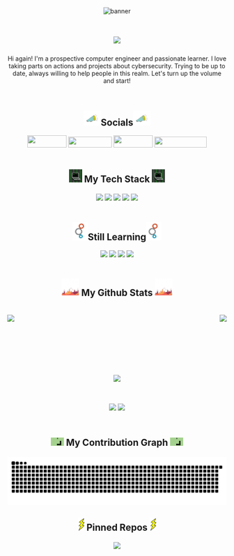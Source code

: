 <div align="center">

 <img align="center" alt="banner" src="banner.gif" width="1600" height="420">
 
 <h1> <img align="center" src="https://readme-typing-svg.demolab.com/?lines=Your+friendly+neighborhood+cyber+security+enthusiast.+Follow+me+for+more!&center=true&vCenter=true&duration=8500&size=40&color=4b8dda&width=2000&heigh=60"></h1>
 
 <p>Hi again! I'm a prospective computer engineer and passionate learner. I love taking parts on actions and projects about cybersecurity. Trying to be up to date, always willing to help people in this realm. Let's turn up the volume and start! </p>

<br>

<h2><img src="social.gif" width="40" height="35">Socials<img class="image" src="social.gif" width="40" height="35"></h2>

 <a href="https://github.com/EfeVaroll">
  <img width="90" height="28" src="https://img.shields.io/badge/GitHub-100000?style=for-the-badge&logo=github&logoColor=white"></a>   
 <a href="https://www.linkedin.com/in/efevarolbedelcigil/">
  <img width="100" height="25" src="https://img.shields.io/badge/LinkedIn-0077B5?style=for-the-badge&logo=linkedin&logoColor=white"></a> 
 <a href="https://dev.to/efevaroll">   
  <img width="90" height="28" src="https://img.shields.io/badge/dev.to-0A0A0A?style=for-the-badge&logo=dev.to&logoColor=white"></a>
 <a href="https://stackoverflow.com/users/13841571/efe-varol">   
  <img width="120" height="25" src="https://img.shields.io/badge/-Stackoverflow-FE7A16?style=for-the-badge&logo=stack-overflow&logoColor=white"></a> <br></br>

<h2><img  src="stack.gif" width="30" height="30">   My Tech Stack   <img src="stack.gif" width="30" height="30"></p></h2>

<img src="https://img.shields.io/badge/Windows-0078D6?style=for-the-badge&logo=windows&logoColor=white">
<img src="https://img.shields.io/badge/php-%23777BB4.svg?style=for-the-badge&logo=php&logoColor=white">
<img src="https://img.shields.io/badge/html5-%23E34F26.svg?style=for-the-badge&logo=html5&logoColor=white">
<img src="https://img.shields.io/badge/css3-%231572B6.svg?style=for-the-badge&logo=css3&logoColor=white">
<img src="https://img.shields.io/badge/apache-%23D42029.svg?style=for-the-badge&logo=apache&logoColor=white"> <br></br>

<h2><img src="gears.gif" width="35" height="42">Still Learning<img src="gears.gif" width="35" height="42"></h2>

<img src="https://img.shields.io/badge/python-3670A0?style=for-the-badge&logo=python&logoColor=ffdd54">
<img src="https://img.shields.io/badge/javascript-%23323330.svg?style=for-the-badge&logo=javascript&logoColor=%23F7DF1E">
<img src="https://img.shields.io/badge/Linux-FCC624?style=for-the-badge&logo=linux&logoColor=black">
<img src="https://img.shields.io/badge/mysql-%2300f.svg?style=for-the-badge&logo=mysql&logoColor=white"><br></br>

<h2> <p><img src="chart.gif" width="40" height="40">   My Github Stats   <img src="chart.gif" width="40" height="40"></p></h2><br>

<div class="stats">
<img class="stats" align="left" width="450" src="https://github-readme-stats.vercel.app/api?username=EfeVaroll&theme=github_dark&hide=contribs&show_icons=true">
<img class="stats" align="right" src="https://github-readme-stats.vercel.app/api/top-langs/?username=EfeVaroll&theme=github_dark&layout=compact&langs_count=8">
<br></br><br></br><br></br><br></br>
<img class="stats" align="center" src="https://streak-stats.demolab.com?user=EfeVaroll&theme=github-dark-blue&fire=00CE6B">
</div>

<br></br>
<img align="center" src="https://komarev.com/ghpvc/?username=EfeVaroll"> <img align="center" src="https://stackoverflow-badge.herokuapp.com/api/StackOverflowBadge/13841571">

<br>
<h2><p><img src="snake.gif" width="30" height="19">   My Contribution Graph   <img src="snake.gif" width="30" height="19"></p></h2>
<img align="center" src="https://github.com/EfeVaroll/EfeVaroll/blob/output/github-contribution-grid-snake.svg"><br>

<h2><img src="bolt.gif" width="15" height="30">   Pinned Repos   <img src="bolt.gif" width="15" height="30"><p></p></h2>

<img src="https://github-readme-stats.vercel.app/api/pin/?username=EfeVaroll&repo=EfeVaroll&theme=github_dark&show_owner=true">

</div>
</div>
